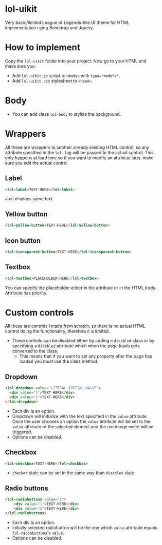 # lol-uikit
Very basic/limited League of Legends-like UI theme for HTML implementation using Bootstrap and Jquery.

# How to implement
Copy the `lol-uikit` folder into your project. Now go to your HTML and make sure you:
* Add `lol-uikit.js` script to `<body>` with `type="module"`.
* Add `lol-uikit.css` stylesheet to `<head>`.

# Body

* You can add class `lol-body` to stylize the background.

# Wrappers

All these are wrappers to another already existing HTML control, so any attribute specified in the `lol-` tag will be passed to the actual control. This only happens at load time so if you want to modify an attribute later, make sure you edit the actual control. 

## Label

```HTML
<lol-label>TEXT-HERE</lol-label>
```

Just displays some text.

## Yellow button

```HTML 
<lol-yellow-button>TEXT-HERE</lol-yellow-button>
```

## Icon button

```HTML
<lol-transparent-button>TEXT-HERE</lol-transparent-button>
```

## Textbox

```HTML
<lol-textbox>PLACEHOLDER-HERE</lol-textbox>
```

You can specify the placeholder either in the attribute or in the HTML body. Attribute has priority.

# Custom controls

All these are controls I made from scratch, so there is no actual HTML control doing the functionality, therefore it is limited.

* These controls can be disabled either by adding a `disabled` class or by specifying a `disabled` attribute which when the page loads gets converted to the class.
    * This means that if you want to set any property after the page has loaded you must use the class method.

## Dropdown

```HTML
<lol-dropdown value="LITERAL-INITIAL-VALUE">
  <div value="1">TEXT-HERE</div>
  <div value="1">TEXT-HERE</div>
</lol-dropdown>
```

* Each div is an option.
* Dropdown will initialize with the text specified in the `value` attribute. Once the user chooses an option the `value` attribute will be set to the `value` attribute of the selected element and the onchange event will be triggered.
* Options can be disabled.

## Checkbox

```HTML
<lol-checkbox>TEXT-HERE</lol-checkbox>
```

* `checked` state can be set in the same way than `disabled` state.

## Radio buttons

```HTML
<lol-radiobuttons value="1">
    <div value="1">TEXT-HERE</div>
    <div value="2">TEXT-HERE</div>
</lol-radiobuttons>
```

* Each div is an option.
* Initially selected radiobutton will be the one which `value` attribute equals `lol-radiobuttons`'s `value`.
* Options can be disabled.

